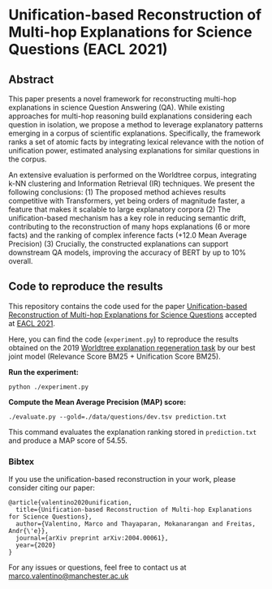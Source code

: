 # Unification-based Reconstruction of Multi-hop Explanations for Science Questions (EACL 2021)

## Abstract
This paper presents a novel framework for reconstructing multi-hop explanations in science Question Answering (QA). While existing approaches for multi-hop reasoning build explanations considering each question in isolation, we propose a method to leverage explanatory patterns emerging in a corpus of scientific explanations. Specifically, the framework ranks a set of atomic facts by integrating lexical relevance with the notion of unification power, estimated analysing explanations for similar questions in the corpus. 

An extensive evaluation is performed on the Worldtree corpus, integrating k-NN clustering and Information Retrieval (IR) techniques. We present the following conclusions: (1) The proposed method achieves results competitive with Transformers, yet being orders of magnitude faster, a feature that makes it scalable to large explanatory corpora (2) The unification-based mechanism has a key role in reducing semantic drift, contributing to the reconstruction of many hops explanations (6 or more facts) and the ranking of complex inference facts (+12.0 Mean Average Precision) (3) Crucially, the constructed explanations can support downstream QA models, improving the accuracy of BERT by up to 10% overall.

## Code to reproduce the results
This repository contains the code used for the paper [Unification-based Reconstruction of Multi-hop Explanations for Science Questions](https://arxiv.org/abs/2004.00061) accepted at [EACL 2021](https://2021.eacl.org/).

Here, you can find the code (`experiment.py`) to reproduce the results obtained on the 2019 [Worldtree explanation regeneration task](https://github.com/umanlp/tg2019task) by our best joint model (Relevance Score BM25 + Unification Score BM25).

**Run the experiment:**

`python ./experiment.py`

**Compute the Mean Average Precision (MAP) score:** 

`./evaluate.py --gold=./data/questions/dev.tsv prediction.txt`

This command evaluates the explanation ranking stored in `prediction.txt` and produce a MAP score of 54.55.

### Bibtex
If you use the unification-based reconstruction in your work, please consider citing our paper:

```
@article{valentino2020unification,
  title={Unification-based Reconstruction of Multi-hop Explanations for Science Questions},
  author={Valentino, Marco and Thayaparan, Mokanarangan and Freitas, Andr{\'e}},
  journal={arXiv preprint arXiv:2004.00061},
  year={2020}
}
```

For any issues or questions, feel free to contact us at marco.valentino@manchester.ac.uk
